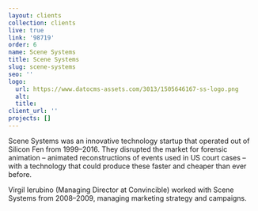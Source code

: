 ```yaml
---
layout: clients
collection: clients
live: true
link: '98719'
order: 6
name: Scene Systems
title: Scene Systems
slug: scene-systems
seo: ''
logo:
  url: https://www.datocms-assets.com/3013/1505646167-ss-logo.png
  alt: 
  title: 
client_url: ''
projects: []
---
```


Scene Systems was an innovative technology startup that operated out of Silicon Fen from 1999–2016. They disrupted the market for forensic animation – animated reconstructions of events used in US court cases – with a technology that could produce these faster and cheaper than ever before.

Virgil Ierubino (Managing Director at Convincible) worked with Scene Systems from 2008–2009, managing marketing strategy and campaigns.